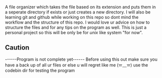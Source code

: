 A file organizer which takes the file based on its extension and puts them in a seperate directory if exists or just creates a new directory.
I will also be learning git and github while working on this repo so dont mind the workflow and the structure of this repo.
I would love ur advice on how to structure the files and for any tips on the program as well.
This is just a personal project so this will be only be for *unix* like system "for now".
## Caution

------Program is not complete yet------
Before using this out make sure you have a back up of all ur files or else u will regret like me (ㅠ﹏ㅠ)
use the codebin dir for testing the program
